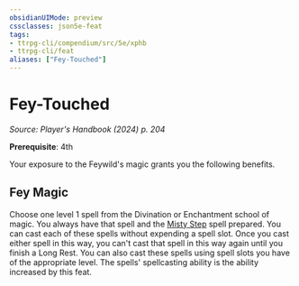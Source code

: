 ```yaml
---
obsidianUIMode: preview
cssclasses: json5e-feat
tags:
- ttrpg-cli/compendium/src/5e/xphb
- ttrpg-cli/feat
aliases: ["Fey-Touched"]
---
```

# Fey-Touched
*Source: Player's Handbook (2024) p. 204*  

**Prerequisite**: 4th

Your exposure to the Feywild's magic grants you the following benefits.

## Fey Magic

Choose one level 1 spell from the Divination or Enchantment school of magic. You always have that spell and the [Misty Step](3-Mechanics/CLI/spells/misty-step-xphb.md) spell prepared. You can cast each of these spells without expending a spell slot. Once you cast either spell in this way, you can't cast that spell in this way again until you finish a Long Rest. You can also cast these spells using spell slots you have of the appropriate level. The spells' spellcasting ability is the ability increased by this feat.